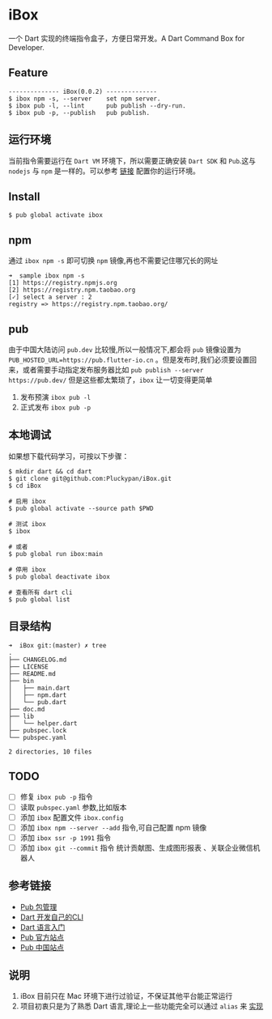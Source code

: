 # iBox
一个 Dart 实现的终端指令盒子，方便日常开发。A Dart Command Box for Developer.

## Feature
```
-------------- iBox(0.0.2) --------------
$ ibox npm -s, --server    set npm server.
$ ibox pub -l, --lint      pub publish --dry-run.
$ ibox pub -p, --publish   pub publish.
```

## 运行环境
当前指令需要运行在 `Dart VM` 环境下，所以需要正确安装 `Dart SDK` 和 `Pub`.这与 `nodejs` 与 `npm` 是一样的。可以参考 [链接](http://www.echo.engineer/FlutterCN/#/install) 配置你的运行环境。

## Install
```
$ pub global activate ibox
```


## npm

通过 `ibox npm -s` 即可切换 `npm` 镜像,再也不需要记住哪冗长的网址

```
➜  sample ibox npm -s
[1] https://registry.npmjs.org
[2] https://registry.npm.taobao.org
[✓] select a server : 2
registry => https://registry.npm.taobao.org/
```

## pub

由于中国大陆访问 `pub.dev` 比较慢,所以一般情况下,都会将 `pub` 镜像设置为 ` PUB_HOSTED_URL=https://pub.flutter-io.cn` 。但是发布时,我们必须要设置回来，或者需要手动指定发布服务器比如 `pub publish --server https://pub.dev/` 但是这些都太繁琐了，`ibox` 让一切变得更简单

1. 发布预演 `ibox pub -l`
2. 正式发布 `ibox pub -p`


## 本地调试
如果想下载代码学习，可按以下步骤：

```
$ mkdir dart && cd dart
$ git clone git@github.com:Pluckypan/iBox.git
$ cd iBox

# 启用 ibox
$ pub global activate --source path $PWD

# 测试 ibox
$ ibox

# 或者
$ pub global run ibox:main

# 停用 ibox
$ pub global deactivate ibox

# 查看所有 dart cli
$ pub global list
```

## 目录结构
```
➜  iBox git:(master) ✗ tree
.
├── CHANGELOG.md
├── LICENSE
├── README.md
├── bin
│   ├── main.dart
│   ├── npm.dart
│   └── pub.dart
├── doc.md
├── lib
│   └── helper.dart
├── pubspec.lock
└── pubspec.yaml

2 directories, 10 files
```

## TODO
- [ ] 修复 `ibox pub -p` 指令 
- [ ] 读取 `pubspec.yaml` 参数,比如版本
- [ ] 添加 `ibox` 配置文件 `ibox.config`
- [ ] 添加 `ibox npm --server --add` 指令,可自己配置 npm 镜像
- [ ] 添加 `ibox ssr -p 1991` 指令
- [ ] 添加 `ibox git --commit` 指令 统计贡献图、生成图形报表 、关联企业微信机器人

## 参考链接
- [Pub 包管理](http://www.echo.engineer/FlutterCN/#/package)
- [Dart 开发自己的CLI](http://www.echo.engineer/FlutterCN/#/executable)
- [Dart 语言入门](http://www.echo.engineer/FlutterCN/#/dart)
- [Pub 官方站点](https://pub.dev/)
- [Pub 中国站点](https://pub.flutter-io.cn/)

## 说明
1. iBox 目前只在 Mac 环境下进行过验证，不保证其他平台能正常运行
2. 项目初衷只是为了熟悉 Dart 语言,理论上一些功能完全可以通过 `alias` 来 [实现](http://www.echo.engineer/FlutterCN/#/install?id=%e7%8e%af%e5%a2%83%e5%8f%98%e9%87%8f) 
